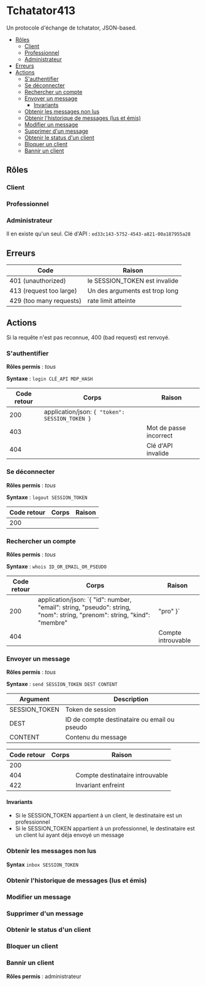 # Tchatator413

Un protocole d'échange de tchatator, JSON-based.

- [Rôles](#rôles)
  - [Client](#client)
  - [Professionnel](#professionnel)
  - [Administrateur](#administrateur)
- [Erreurs](#erreurs)
- [Actions](#actions)
  - [S'authentifier](#sauthentifier)
  - [Se déconnecter](#se-déconnecter)
  - [Rechercher un compte](#rechercher-un-compte)
  - [Envoyer un message](#envoyer-un-message)
    - [Invariants](#invariants)
  - [Obtenir les messages non lus](#obtenir-les-messages-non-lus)
  - [Obtenir l'historique de messages (lus et émis)](#obtenir-lhistorique-de-messages-lus-et-émis)
  - [Modifier un message](#modifier-un-message)
  - [Supprimer d'un message](#supprimer-dun-message)
  - [Obtenir le status d'un client](#obtenir-le-status-dun-client)
  - [Bloquer un client](#bloquer-un-client)
  - [Bannir un client](#bannir-un-client)

## Rôles

### Client

### Professionnel

### Administrateur

Il en existe qu'un seul. Clé d'API : `ed33c143-5752-4543-a821-00a187955a28`

## Erreurs

Code|Raison
-|-
401 (unauthorized)|le SESSION_TOKEN est invalide
413 (request too large)|Un des arguments est trop long
429 (too many requests)|rate limit atteinte

## Actions

Si la requête n'est pas reconnue, 400 (bad request) est renvoyé.

### S'authentifier

**Rôles permis** : *tous*

**Syntaxe** : `login CLÉ_API MDP_HASH`

Code retour|Corps|Raison
-|-|-
200|application/json: `{ "token": SESSION_TOKEN }`
403||Mot de passe incorrect
404||Clé d'API invalide

### Se déconnecter

**Rôles permis** : *tous*

**Syntaxe** : `logout SESSION_TOKEN`

Code retour|Corps|Raison
-|-|-
200|

### Rechercher un compte

**Rôles permis** : *tous*

**Syntaxe** : `whois ID_OR_EMAIL_OR_PSEUDO`

Code retour|Corps|Raison
-|-|-
200|application/json: `{ "id": number, "email": string, "pseudo": string, "nom": string, "prenom": string, "kind": "membre" | "pro" }`
404||Compte introuvable

### Envoyer un message

**Rôles permis** : *tous*

**Syntaxe** : `send SESSION_TOKEN DEST CONTENT`

Argument|Description
-|-
SESSION_TOKEN|Token de session
DEST|ID de compte destinataire ou email ou pseudo
CONTENT|Contenu du message

Code retour|Corps|Raison
-|-|-
200|
404||Compte destinataire introuvable
422||Invariant enfreint

#### Invariants

- Si le SESSION_TOKEN appartient à un client, le destinataire est un professionnel
- Si le SESSION_TOKEN appartient à un professionnel, le destinataire est un client lui ayant déja envoyé un message

### Obtenir les messages non lus

**Syntax** `inbox SESSION_TOKEN`

### Obtenir l'historique de messages (lus et émis)

### Modifier un message

### Supprimer d'un message

### Obtenir le status d'un client

### Bloquer un client

### Bannir un client

**Rôles permis** : administrateur
